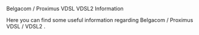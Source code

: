  Belgacom / Proximus VDSL VDSL2 Information 

Here you can find some useful information regarding Belgacom / Proximus VDSL / VDSL2 .
